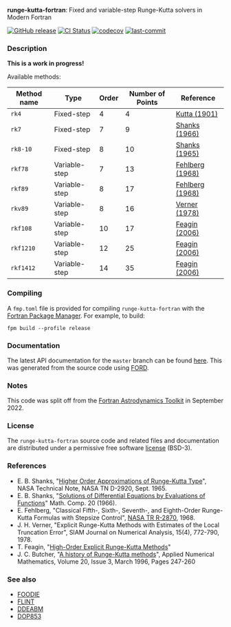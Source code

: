 **runge-kutta-fortran**: Fixed and variable-step Runge-Kutta solvers in Modern Fortran

[![GitHub release](https://img.shields.io/github/release/jacobwilliams/runge-kutta-fortran.svg)](https://github.com/jacobwilliams/runge-kutta-fortran/releases/latest)
[![CI Status](https://github.com/jacobwilliams/runge-kutta-fortran/actions/workflows/CI.yml/badge.svg)](https://github.com/jacobwilliams/runge-kutta-fortran/actions)
[![codecov](https://codecov.io/gh/jacobwilliams/runge-kutta-fortran/branch/master/graph/badge.svg)](https://codecov.io/gh/jacobwilliams/runge-kutta-fortran)
[![last-commit](https://img.shields.io/github/last-commit/jacobwilliams/runge-kutta-fortran)](https://github.com/jacobwilliams/runge-kutta-fortran/commits/master)

### Description


**This is a work in progress!**

Available methods:

Method name | Type | Order | Number of Points | Reference
--- | --- | --- | --- | ---
`rk4` | Fixed-step | 4 | 4 | [Kutta (1901)](https://archive.org/stream/zeitschriftfrma12runggoog#page/n449/mode/2up)
`rk7` | Fixed-step | 7 | 9 | [Shanks (1966)](https://www.ams.org/journals/mcom/1966-20-093/S0025-5718-1966-0187406-1/S0025-5718-1966-0187406-1.pdf)
`rk8-10` | Fixed-step | 8 | 10 | [Shanks (1965)](http://ntrs.nasa.gov/archive/nasa/casi.ntrs.nasa.gov/19650022581.pdf)
`rkf78` | Variable-step | 7 | 13 | [Fehlberg (1968)](https://ntrs.nasa.gov/citations/19680027281)
`rkf89`   | Variable-step | 8  | 17 | [Fehlberg (1968)](https://ntrs.nasa.gov/citations/19680027281)
`rkv89`   | Variable-step | 8  | 16 | [Verner (1978)](https://www.jstor.org/stable/2156853)
`rkf108`  | Variable-step | 10 | 17 | [Feagin (2006)](https://sce.uhcl.edu/rungekutta/rk108.txt)
`rkf1210` | Variable-step | 12 | 25 | [Feagin (2006)](https://sce.uhcl.edu/rungekutta/rk1210.txt)
`rkf1412` | Variable-step | 14 | 35 | [Feagin (2006)](https://sce.uhcl.edu/rungekutta/rk1412.txt)


### Compiling

A `fmp.toml` file is provided for compiling `runge-kutta-fortran` with the [Fortran Package Manager](https://github.com/fortran-lang/fpm). For example, to build:

```
fpm build --profile release
```

### Documentation

The latest API documentation for the `master` branch can be found [here](https://jacobwilliams.github.io/runge-kutta-fortran/). This was generated from the source code using [FORD](https://github.com/Fortran-FOSS-Programmers/ford).

### Notes

This code was split off from the [Fortran Astrodynamics Toolkit](https://github.com/jacobwilliams/Fortran-Astrodynamics-Toolkit) in September 2022.

### License

The `runge-kutta-fortran` source code and related files and documentation are distributed under a permissive free software [license](https://github.com/jacobwilliams/runge-kutta-fortran/blob/master/LICENSE.md) (BSD-3).

### References

  * E. B. Shanks, "[Higher Order Approximations of Runge-Kutta Type](http://ntrs.nasa.gov/archive/nasa/casi.ntrs.nasa.gov/19650022581.pdf)", NASA Technical Note, NASA TN D-2920, Sept. 1965.
  * E. B. Shanks, "[Solutions of Differential Equations by Evaluations of Functions](https://www.ams.org/journals/mcom/1966-20-093/S0025-5718-1966-0187406-1/S0025-5718-1966-0187406-1.pdf)" Math. Comp. 20 (1966).
  * E. Fehlberg, "Classical Fifth-, Sixth-, Seventh-, and Eighth-Order Runge-Kutta Formulas with Stepsize Control", [NASA TR R-2870](https://ntrs.nasa.gov/citations/19680027281), 1968.
  * J. H. Verner, "Explicit Runge-Kutta Methods with Estimates of the Local Truncation Error", SIAM Journal on Numerical Analysis, 15(4), 772-790, 1978.
  * T. Feagin, "[High-Order Explicit Runge-Kutta Methods](https://sce.uhcl.edu/rungekutta/)"
  * J. C. Butcher, "[A history of Runge-Kutta methods](https://www.sciencedirect.com/science/article/abs/pii/0168927495001085)", Applied Numerical Mathematics, Volume 20, Issue 3, March 1996, Pages 247-260


### See also

* [FOODIE](https://github.com/Fortran-FOSS-Programmers/FOODIE)
* [FLINT](https://github.com/princemahajan/FLINT)
* [DDEABM](https://github.com/jacobwilliams/ddeabm)
* [DOP853](https://github.com/jacobwilliams/dop853)